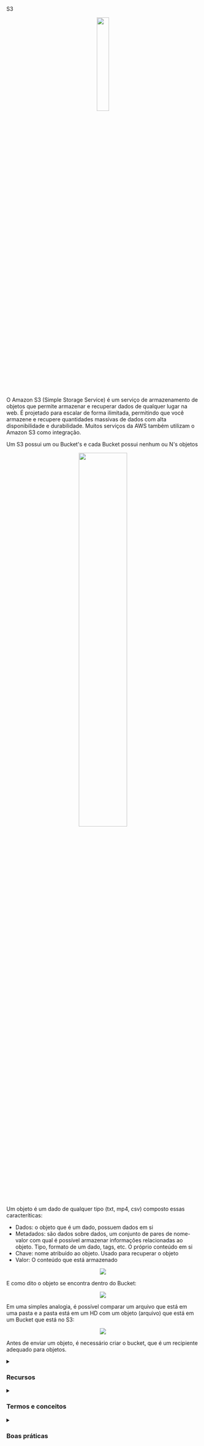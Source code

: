 S3

<div align="center">
  <img src="https://upload.wikimedia.org/wikipedia/commons/thumb/b/bc/Amazon-S3-Logo.svg/1200px-Amazon-S3-Logo.svg.png" width="25%">
</div>

O Amazon S3 (Simple Storage Service) é um serviço de armazenamento de objetos que permite armazenar e recuperar dados de qualquer lugar na web. É projetado para escalar de forma ilimitada, permitindo que você armazene e recupere quantidades massivas de dados com alta disponibilidade e durabilidade. Muitos serviços da AWS também utilizam o Amazon S3 como integração.

Um S3 possui um ou Bucket's e cada Bucket possui nenhum ou N's objetos 

<div align="center">
<img src="https://blog.itkonekt.com/wp-content/uploads/2018/08/aws-s3-768x975.png" width="50%" />
</div>

Um objeto é um dado de qualquer tipo (txt, mp4, csv) composto essas caracteríticas: 

- Dados: o objeto que é um dado, possuem dados em si
- Metadados: são dados sobre dados, um conjunto de pares de nome-valor com qual é possível armazenar informações relacionadas ao objeto. Tipo, formato de um dado, tags, etc. O próprio conteúdo em si
- Chave: nome atribuído ao objeto. Usado para recuperar o objeto
- Valor: O conteúdo que está armazenado
  

<div align="center">
<img src="https://thumbs2.imgbox.com/f3/c0/K7PkXUH2_t.png" />
</div>

E como dito o objeto se encontra dentro do Bucket:

<div align="center">
<img src="https://thumbs2.imgbox.com/d7/d9/YEaHY0iZ_t.png" />
</div>

Em uma simples analogia, é possível comparar um arquivo que está em uma pasta e a pasta está em um HD com um objeto (arquivo) que está em um Bucket que está no S3: 

<div align="center">
<img src="https://thumbs2.imgbox.com/8c/0d/zMHDxK2E_t.png" />
</div>

Antes de enviar um objeto, é necessário criar o bucket, que é um recipiente adequado para objetos.


<details><summary> <h3>Recursos</h3></summary>
<ul>
    <li><b>Casos de uso:</b> Usado para backup, armazenamento, recuperação de desastres, data lakes e análise de big data, entrega de software, arquivamento de dados, hospedagem de aplicativos/ sites estáticos, armazenamento em nuvem híbrida, etc.</li>
    <li><b>Escalabilidade:</b> O S3 pode armazenar praticamente uma quantidade ilimitada de objetos, e pode ser configurado para armazenar até 5 TB por objeto.</li>
    <li><b>Durabilidade:</b> O S3 é projetado para garantir que os objetos sejam duráveis, com uma taxa de durabilidade de 99,999999999%.</li>
    <li><b>Disponibilidade:</b> O S3 é altamente disponível, com uma SLA de 99,9%.</li>
    <li><b>Gerenciamento de acesso:</b> O S3 permite o gerenciamento de acesso a objetos por meio de políticas de acesso, listas de controle de acesso (ACLs) e autenticação baseada em identidade.</li>
    <li><b>Integração com outros serviços AWS:</b> O S3 pode ser facilmente integrado com outros serviços AWS, como EC2, Glacier e EBS.</li>
</ul> 
</details>
<details><summary> <h3>Termos e conceitos</h3></summary>
<ul>
<li><b>Buckets:</b> Contêineres para objetos do S3. Todos os objetos são armazenados em um bucket. Antes de um upload de objetos, é necessário criar um bucket.
<ul>
      <li><b>Requisito:</b> Deve ter um nome globalmente único (em todas as regiões e contas)</li>
      <li><b>Definição:</b> Buckets são definidos no nível da região</li>
      <li><b>Observação:</b> O S3 parece ser um serviço global, mas os buckets são criados em uma região</li>
      <li><b>Convenção de Nomenclatura:</b>
        <ul>
          <li>Sem maiúsculas ou underline</li>
          <li>Comprimento de 3 a 63 caracteres</li>
          <li>Não pode ser um IP</li>
          <li>Deve começar com letra minúscula ou número</li>
          <li>NÃO deve começar com o prefixo <b>xn--</b></li>
          <li>NÃO deve terminar com o sufixo <b>-s3alias</b></li>
        </ul>
      </li>
    </ul>
</li>
<li><b>Objetos:</b> Os dados armazenados no S3 são chamados de objetos. Cada objeto é composto por dados e metadados (informações sobre o objeto).
  <ul>
    <li><b>Valores do Objeto:</b>
      <ul>
        <li>Tamanho Máximo do Objeto é 5TB (5000GB)</li>
        <li>Se o upload for superior a 5GB, é necessário usar "upload multipartes"</li>
      </ul>
    </li>
    <li><b>Metadados:</b> (lista de pares de chave/valor em texto - metadados do sistema ou do usuário)</li>
    <li><b>Tags:</b> (par de chave/valor Unicode - até 10) - úteis para segurança/ciclo de vida</li>
    <li><b>ID da Versão:</b> (se a versionamento estiver habilitado)</li>
  </ul>
</li>
<li><b>Key/Chave:</b> A key de um objeto é um identificador único para aquele objeto no bucket.
  <ul>
    <li>O key é o caminho <b>COMPLETO</b>:
      <ul>
        <li>Arquivo: s3://meu-bucket/meu_arquivo.txt</li>
        <li>Pasta: s3://meu-bucket/outra_pasta/meu_arquivo.txt</li>
      </ul>  
    </li>
    <li>O key é composto pelo <i>prefixo</i> + <b>nome do objeto</b>
        <ul>
          <li>s3://meu-bucket/<i>outra_pasta</i>/<b>meu_arquivo.txt</b></li>
        </ul>
    </li>
    <li>Não há conceito de "diretórios" dentro de buckets (embora a interface de usuário possa fazer você pensar o contrário)</li>
    <li>Apenas keys com nomes muito longos que contêm barras ("/")</li>
  </ul> 
</li>

<li><b>Versões:</b> O S3 armazena todas as versões dos objetos que foram alterados, permitindo que você recupere versões anteriores se necessário.
    <ul>
        <li>Você pode versionar seus arquivos no Amazon S3</li>
          <div align="center">
            <img src="https://thumbs2.imgbox.com/31/66/B9aqFg5w_t.png" width="25%" alt="Imagem 1"/>
          </div>
        <li>É habilitado no nível do <b>bucket</b></li>
        <li>Overwrites na mesma chave mudarão a "versão": 1, 2, 3...</li>
          <div align="center">
            <img src="https://thumbs2.imgbox.com/ea/d3/UI5BSw47_t.png" width="25%" alt="Imagem 2"/>
          </div>
        <li>É uma prática recomendada versionar seus buckets
            <ul>
                <li>Protege contra exclusões não intencionais (possibilidade de restaurar uma versão)</li>
                <li>Fácil retorno para a versão anterior</li>
            </ul>
        </li>
        <li>Notas:
            <ul>
                <li>Qualquer arquivo que não seja versionado antes de habilitar o versionamento terá a versão "null"</li>
                <li>Suspender o versionamento não exclui as versões anteriores</li>
            </ul>
        </li>
    </ul>
</li>
<li><b>Replicação:</b> Esta é uma maneira de replicar o conteúdo de um bucket S3 para outro bucket S3. Existem duas maneiras, a primeira é CCR (Cross Region Replication) e a segunda é SSR (Same-Region Replication):
    <div align="center">
        <img src="https://thumbs2.imgbox.com/fe/f6/CinoD172_t.png" alt="Imagem de Replicação S3"/>
    </div>
    <ul>
        <li>Necessário configurar a replicação assíncrona entre esses dois buckets</li>
        <li>Deve habilitar o versionamento nos buckets de origem e destino</li>
        <li>Os buckets podem estar em contas AWS diferentes</li>
        <li>A cópia é assíncrona</li>
        <li>É necessário conceder as permissões IAM adequadas ao S3 (para leitura e gravação nos buckets especificados)
            <ul>
                <li>Cenários de Uso:
                    <ul>
                        <li>CRR: conformidade, acesso com latência reduzida, replicação entre contas</li>
                        <li>SRR: agregação de logs, replicação ao vivo entre contas de produção e teste</li>
                    </ul>
                </li>
            </ul>
        </li>
    </ul>
</li>
<li><b>Lifecycle:</b> O S3 fornece uma maneira de gerenciar o ciclo de vida dos objetos, permitindo que você configure regras para arquivar ou excluir automaticamente objetos com base em seu tempo de vida.</li>
<li><b>Classes de Armazenamento:</b> O S3 oferece várias classes de armazenamento para objetos, cada uma com diferentes características de durabilidade, disponibilidade e custo. Algumas perguntas que podem ser feitas. Com que frequência os dados serão recuperados? Os dados precisam estar muito ou pouco disponíveis? Dependendo da resposta uma classe pode atender:
      <hr>
      <table>
    <tr>
      <th>Classe de Armazenamento</th>
      <th>Descrição</th>
    </tr>
    <tr>
      <td>S3 Padrão</td>
      <td>
        Projetado para dados acessados com frequência. Armazena dados em um mínimo de três Zonas de Disponibilidade. Uma boa escolha para casos de uso como um site. Mais caro, pois espera que os dados sejam acessados muito frequentemente.
      </td>
    </tr>
    <tr>
      <td>S3 Padrão - Acesso Infrequente (S3 Padrão-IA)</td>
      <td>
        Semelhante ao S3 Padrão, armazena dados em um mínimo de três Zonas de Disponibilidade. Ideal para dados acessados com pouca frequência. Menor custo de armazenamento e recuperação por GB.
      </td>
    </tr>
    <tr>
      <td>S3 Uma Zona - Acesso Infrequente (S3 Uma Zona-IA)</td>
      <td>
        Preço de armazenamento mais baixo do que o S3 Padrão-IA. Armazena dados em uma única Zona de Disponibilidade. Usado quando se deseja economizar custos de armazenamento, e os dados podem ser facilmente reproduzidos em caso de falha na Zona de Disponibilidade.
      </td>
    </tr>
    <tr>
      <td>S3 Glacier Recuperação Instantânea</td>
      <td>
        Ideal para dados de longo prazo, raramente acessados, mas que exigem recuperação rápida (milissegundos). Oferece acesso tão rápido quanto Padrão e Padrão-IA. Ideal para dados acessados uma vez por trimestre. Duração mínima de armazenamento de 90 dias.
      </td>
    </tr>
    <tr>
      <td>S3 Glacier Recuperação Flexível</td>
      <td>
        Para dados que não exigem acesso imediato. Ideal para uso de backup não urgente, recuperação de desastres. O usuário pode escolher a velocidade de recuperação. Ideal para dados acessados 1 ou 2 vezes por ano. Rápido (1 a 5 minutos). Padrão (3 a 5 horas). Em massa (5 a 12 horas). Duração mínima de armazenamento de 90 dias.
      </td>
    </tr>
    <tr>
      <td>S3 Glacier Deep Archive</td>
      <td>
        Suporta retenção de longo prazo e preservação digital para dados que podem ser acessados 1 ou 2 vezes por ano. Ideal para empresas que precisam reter dados para conformidade legal por 7 a 10 anos. Padrão (12 horas). Em massa (48 horas). Duração mínima de armazenamento de 180 dias.
      </td>
    </tr>
    <tr>
      <td>S3 Intelligent-Tiering</td>
      <td>
        Ideal para dados com padrões de acesso desconhecidos ou em mudança. Gerencia automaticamente o ciclo de vida dos objetos armazenados, otimizando custos. Requer uma pequena taxa mensal para monitoramento e automação por objeto.
        <br>
        <div align="center">
          <img src="https://thumbs2.imgbox.com/36/99/N8duFHrD_t.png" alt="S3 Intelligent-Tiering">
        </div>
        <div align="center">
          <img src="https://thumbs2.imgbox.com/84/33/5BBxlbLl_t.png" alt="S3 Intelligent-Tiering">
        </div>
      </td>
    </tr>
  </table>
</li>
</ul>
</details>


<details><summary> <h3>Boas práticas</h3></summary>

Algumas boas práticas para o uso do S3 incluem:
  
<ul>
  <li>Configurar políticas de controle de acesso apropriadas para limitar o acesso aos objetos armazenados</li>
  <li>Usar as opções de criptografia do S3 para proteger dados confidenciais</li>
  <li>Configurar ciclos de vida para objetos antigos e não utilizados, a fim de reduzir custos</li>
  <li>Usar as opções de versionamento e controle de acesso para rastrear e gerenciar alterações em objetos armazenados</li>
  <li>Monitorar o uso do S3 e definir alertas para anomalias ou problemas de segurança</li>
</ul>
</details>
